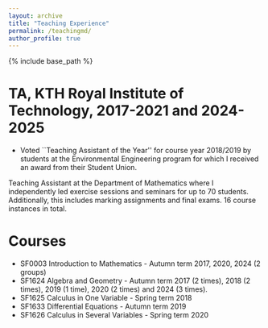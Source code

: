 ```yaml
---
layout: archive
title: "Teaching Experience"
permalink: /teachingmd/
author_profile: true
---
```


{% include base_path %}

TA, KTH Royal Institute of Technology, 2017-2021 and 2024-2025
======
* Voted ``Teaching Assistant of the Year'' for course year 2018/2019 by students at the Environmental Engineering program for which I received an award from their Student Union.

Teaching Assistant at the Department of Mathematics where I independently led exercise sessions and seminars for up to 70 students. Additionally, this includes marking assignments and final exams. 16 course instances in total.

Courses
======
* SF0003 Introduction to Mathematics - Autumn term 2017, 2020, 2024 (2 groups)
* SF1624 Algebra and Geometry - Autumn term 2017 (2 times), 2018 (2 times), 2019 (1 time), 2020 (2 times) and 2024 (3 times).
* SF1625 Calculus in One Variable - Spring term 2018
* SF1633 Differential Equations - Autumn term 2019
* SF1626 Calculus in Several Variables - Spring term 2020

  
